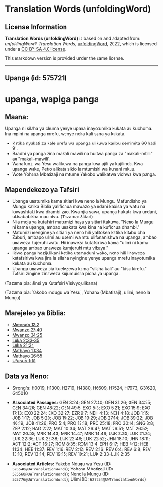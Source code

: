 # Translation Words (unfoldingWord)

## License Information

**Translation Words (unfoldingWord)** is based on and adapted from: _unfoldingWord® Translation Words_, [unfoldingWord](https://unfoldingword.org/utw), 2022, which is licensed under a [CC BY-SA 4.0 license](https://creativecommons.org/licenses/by-sa/4.0/legalcode.en).

This markdown version is provided under the same license.



--------------------------------

## Upanga (id: 575721)

upanga, wapiga panga
====================

Maana:
------

Upanga ni silaha ya chuma yenye upana inayotumika kukata au kuchoma. Ina mpini na upanga mrefu, wenye ncha kali sana ya kukata.

* Katika nyakati za kale urefu wa upanga ulikuwa karibu sentimita 60 hadi 91\.
* Baadhi ya panga zina makali mawili na huitwa panga za "makali\-mbili" au "makali\-mawili".
* Wanafunzi wa Yesu walikuwa na panga kwa ajili ya kujilinda. Kwa upanga wake, Petro alikata sikio la mtumishi wa kuhani mkuu.
* Wote Yohana Mbatizaji na mtume Yakobo walikatwa vichwa kwa panga.

Mapendekezo ya Tafsiri
----------------------

* Upanga unatumika kama sitiari kwa neno la Mungu. Mafundisho ya Mungu katika Biblia yalifichua mawazo ya ndani kabisa ya watu na kuwashtaki kwa dhambi zao. Kwa njia sawa, upanga hukata kwa undani, ukisababisha maumivu. (Tazama: Sitiari)
* Njia moja ya kutafsiri matumizi haya ya sitiari itakuwa, "Neno la Mungu ni kama upanga, ambao unakata kwa kina na kufichua dhambi."
* Matumizi mengine ya sitiari ya neno hili yalitokea katika kitabu cha Zaburi, ambapo ulimi au usemi wa mtu ulifananishwa na upanga, ambao unaweza kujeruhi watu. Hii inaweza kutafsiriwa kama "ulimi ni kama upanga ambao unaweza kumjeruhi mtu vibaya."
* Ikiwa panga hazijulikani katika utamaduni wako, neno hili linaweza kutafsiriwa kwa jina la silaha nyingine yenye upanga mrefu inayotumika kukata au kuchoma.
* Upanga unaweza pia kuelezewa kama "silaha kali" au "kisu kirefu." Tafsiri zingine zinaweza kujumuisha picha ya upanga.

(Tazama pia: Jinsi ya Kutafsiri Visivyojulikana)

(Tazama pia: Yakobo (ndugu wa Yesu), Yohana (Mbatizaji), ulimi, neno la Mungu)

Marejeleo ya Biblia:
--------------------

* [Matendo 12:2](https://ref.ly/Acts12:2)
* [Mwanzo 27:40](https://ref.ly/Gen27:40)
* [Mwanzo 34:25](https://ref.ly/Gen34:25)
* [Luka 2:33–35](https://ref.ly/Luke2:33-Luke2:35)
* [Luka 21:24](https://ref.ly/Luke21:24)
* [Mathayo 10:34](https://ref.ly/Matt10:34)
* [Mathayo 26:55](https://ref.ly/Matt26:55)
* [Ufunuo 1:16](https://ref.ly/Rev1:16)

Data ya Neno:
-------------

* Strong's: H0019, H1300, H2719, H4380, H6609, H7524, H7973, G31620, G45010

* **Associated Passages:** GEN 3:24; GEN 27:40; GEN 31:26; GEN 34:25; GEN 34:26; GEN 48:22; GEN 49:5; EXO 5:3; EXO 5:21; EXO 15:9; EXO 17:13; EXO 22:24; EXO 32:27; EZR 9:7; NEH 4:13; NEH 4:18; JOB 1:15; JOB 1:17; JOB 5:20; JOB 15:22; JOB 19:29; JOB 27:14; JOB 39:22; JOB 40:19; JOB 41:26; PRO 5:4; PRO 12:18; PRO 25:18; PRO 30:14; SNG 3:8; ZEP 2:12; HAG 2:22; MAT 10:34; MAT 26:47; MAT 26:51; MAT 26:52; MAT 26:55; MRK 14:43; MRK 14:47; MRK 14:48; LUK 2:35; LUK 21:24; LUK 22:36; LUK 22:38; LUK 22:49; LUK 22:52; JHN 18:10; JHN 18:11; ACT 12:2; ACT 16:27; ROM 8:35; ROM 13:4; EPH 6:17; HEB 4:12; HEB 11:34; HEB 11:37; REV 1:16; REV 2:12; REV 2:16; REV 6:4; REV 6:8; REV 13:10; REV 13:14; REV 19:15; REV 19:21; LUK 2:33–LUK 2:35
* **Associated Articles:** Yakobo Ndugu wa Yesu (ID: `575548@UWTranslationWords`); Yohana Mbatizaji (ID: `575560@UWTranslationWords`); Neno la Mungu (ID: `575776@UWTranslationWords`); Ulimi (ID: `627354@UWTranslationWords`)


